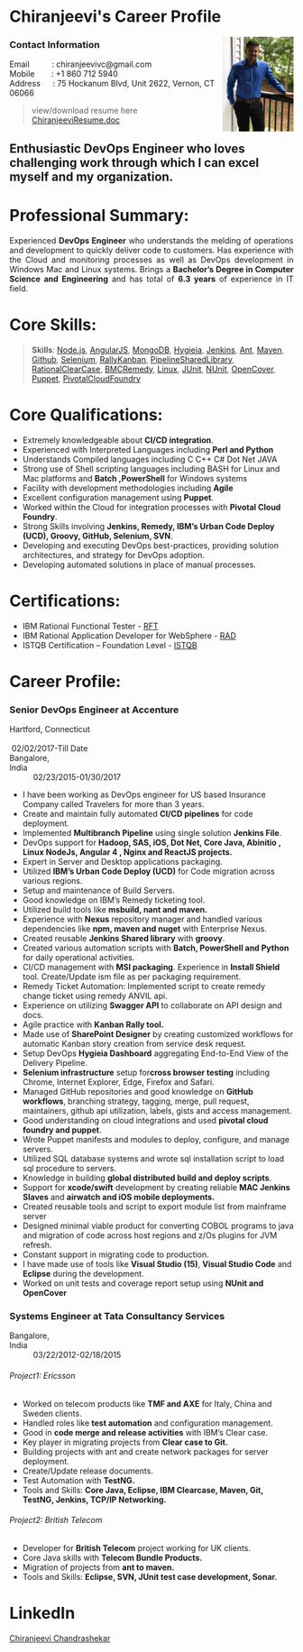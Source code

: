 # Chiranjeevi's Career Profile
<img src="resume/githubprofile.png" align="right" width="25%" height="25%" />

### Contact Information

<p>Email &emsp;&emsp;&nbsp; : chiranjeevivc@gmail.com
<br>Mobile &emsp;&nbsp;&nbsp; : +1 860 712 5940<br>Address &emsp; : 75 Hockanum Blvd, Unit 2622, Vernon, CT 06066</p>

> view/download resume here [ChiranjeeviResume.doc](https://github.com/chiranjeevivc/careerprofile/blob/master/resume/ChiranjeeviChandrashekarResume.doc)

## Enthusiastic DevOps Engineer who loves challenging work through which I can excel myself and my organization.

# Professional Summary:
<p align="justify"> Experienced <b>DevOps Engineer</b> who understands the melding of operations and development to quickly deliver code to customers. Has experience with the Cloud and monitoring processes as well as DevOps development in Windows Mac and Linux systems. Brings a <b>Bachelor’s Degree in Computer Science and Engineering</b> and has total of <b>6.3 years</b> of experience in IT field. </p>

# Core Skills:
> **Skills**: [Node.js](https://github.com/nodejs/node), [AngularJS](https://github.com/angular/angular.js), [MongoDB](https://github.com/mongodb/mongo), [Hygieia](https://github.com/capitalone/Hygieia), [Jenkins](https://jenkins.io/doc/), [Ant](https://ant.apache.org/), [Maven](https://maven.apache.org/), [Github](https://github.com/), [Selenium](https://www.seleniumhq.org/), [RallyKanban](https://help.rallydev.com/kanban-board), [PipelineSharedLibrary](https://jenkins.io/doc/book/pipeline/shared-libraries/), [RationalClearCase](https://en.wikipedia.org/wiki/Rational_ClearCase), [BMCRemedy](http://www.bmc.com/it-solutions/remedy-itsm.html), [Linux](https://en.wikipedia.org/wiki/Linux), [JUnit](https://github.com/junit-team/), [NUnit](https://github.com/nunit/nunit), [OpenCover](https://github.com/OpenCover/opencover), [Puppet](https://puppet.com/), [PivotalCloudFoundry](https://docs.pivotal.io/pivotalcf/2-1/pas/intro.html)

# Core Qualifications:
- Extremely knowledgeable about **CI/CD integration**.
- Experienced with Interpreted Languages including **Perl and Python**
- Understands Compiled languages including C C++ C# Dot Net JAVA
- Strong use of Shell scripting languages including BASH for Linux and Mac platforms and **Batch ,PowerShell** for Windows systems
- Facility with development methodologies including **Agile**
- Excellent configuration management using **Puppet**.
- Worked within the Cloud for integration processes with **Pivotal Cloud Foundry**.
- Strong Skills involving **Jenkins, Remedy, IBM’s Urban Code Deploy (UCD), Groovy, GitHub, Selenium, SVN**.
- Developing and executing DevOps best-practices, providing solution architectures, and strategy for DevOps adoption.
- Developing automated solutions in place of manual processes.

# Certifications:
- IBM Rational Functional Tester - [RFT](https://github.com/chiranjeevivc/careerprofile/blob/master/resume/IBM_RFT.pdf)
- IBM Rational Application Developer for WebSphere - [RAD](https://github.com/chiranjeevivc/careerprofile/blob/master/resume/IBM_RAD.pdf)
- ISTQB Certification – Foundation Level - [ISTQB](https://github.com/chiranjeevivc/careerprofile/blob/master/resume/ISTQB.jpg)

# Career Profile:
<h3>Senior DevOps Engineer at Accenture</h3>
<p>
Hartford, Connecticut &emsp;&emsp;&emsp;&emsp;&emsp;&emsp;&emsp;&emsp;&emsp;&emsp;&emsp;&emsp;&emsp;&emsp;&emsp;&emsp;&emsp;&emsp;&emsp;&emsp;&emsp;&emsp;&emsp;&emsp;&emsp;&emsp;&emsp;&emsp;&emsp;&emsp;&emsp;&emsp;&emsp;&nbsp;02/02/2017-Till Date<br>
Bangalore, India&emsp;&emsp;&emsp;&emsp;&emsp;&emsp;&emsp;&emsp;&emsp;&emsp;&emsp;&emsp;&emsp;&emsp;&emsp;&emsp;&emsp;&emsp;&emsp;&emsp;&emsp;&emsp;&emsp;&emsp;&emsp;&emsp;&emsp;&emsp;&emsp;&emsp;&emsp;&emsp;&emsp;&emsp;&emsp;&emsp;02/23/2015-01/30/2017
</p>

- I have been working as DevOps engineer for US based Insurance Company called Travelers for more than 3 years.
- Create and maintain fully automated **CI/CD pipelines** for code deployment.
- Implemented **Multibranch Pipeline** using single solution **Jenkins File**.
- DevOps support for **Hadoop, SAS, iOS, Dot Net, Core Java, Abinitio , Linux NodeJs, Angular 4 , Nginx and ReactJS projects.**
- Expert in Server and Desktop applications packaging.
- Utilized **IBM’s Urban Code Deploy (UCD)** for Code migration across various regions.
- Setup and maintenance of Build Servers.
- Good knowledge on IBM’s Remedy ticketing tool.
- Utilized build tools like **msbuild, nant and maven.**
- Experience with **Nexus** repository manager and handled various dependencies like **npm, maven and nuget** with Enterprise Nexus.
- Created reusable **Jenkins Shared library** with **groovy**.
- Created various automation scripts with **Batch, PowerShell and Python** for daily operational activities.
- CI/CD management with **MSI packaging**. Experience in **Install Shield** tool. Create/Update ism file as per packaging requirement.
- Remedy Ticket Automation: Implemented script to create remedy change ticket using remedy ANVIL api.
- Experience on utilizing **Swagger API** to collaborate on API design and docs.
- Agile practice with **Kanban Rally tool.** 
- Made use of **SharePoint Designer** by creating customized workflows for automatic Kanban story creation from service desk request.
- Setup DevOps **Hygieia Dashboard** aggregating End-to-End View of the Delivery Pipeline.
- **Selenium infrastructure** setup for**cross browser testing** including Chrome, Internet Explorer, Edge, Firefox and Safari. 
- Managed GitHub repositories and good knowledge on **GitHub workflows**, branching strategy, tagging, merge, pull request, maintainers, github api utilization, labels, gists and access management.
- Good understanding on cloud integrations and used **pivotal cloud foundry and puppet**.
- Wrote Puppet manifests and modules to deploy, configure, and manage servers.
- Utilized SQL database systems and wrote sql installation script to load sql procedure to servers.
- Knowledge in building **global distributed build and deploy scripts**.
- Support for **xcode/swift** development by creating reliable **MAC Jenkins Slaves** and **airwatch and iOS mobile deployments.**
- Created reusable tools and script to export module list from mainframe server 
- Designed minimal viable product for converting COBOL programs to java and migration of code across host regions and z/Os plugins for JVM refresh.
- Constant support in migrating code to production.
- I have made use of tools like **Visual Studio (15)**, **Visual Studio Code** and **Eclipse** during the development.
- Worked on unit tests and coverage report setup using **NUnit and OpenCover**

<h3>Systems Engineer at Tata Consultancy Services</h3>
<p>
Bangalore, India&emsp;&emsp;&emsp;&emsp;&emsp;&emsp;&emsp;&emsp;&emsp;&emsp;&emsp;&emsp;&emsp;&emsp;&emsp;&emsp;&emsp;&emsp;&emsp;&emsp;&emsp;&emsp;&emsp;&emsp;&emsp;&emsp;&emsp;&emsp;&emsp;&emsp;&emsp;&emsp;&emsp;&emsp;&emsp;&emsp;03/22/2012-02/18/2015
</p>

###### Project1: Ericsson
- Worked on telecom products like **TMF and AXE** for Italy, China and Sweden clients.
- Handled roles like **test automation** and configuration management. 
- Good in **code merge and release activities** with IBM’s Clear case.
- Key player in migrating projects from **Clear case to Git.**
- Building projects with ant and create network packages for server deployment.
- Create/Update release documents.
- Test Automation with **TestNG.**
- Tools and Skills: **Core Java, Eclipse, IBM Clearcase, Maven, Git, TestNG, Jenkins, TCP/IP Networking.**

###### Project2: British Telecom
- Developer for **British Telecom** project working for UK clients.
- Core Java skills with **Telecom Bundle Products.**
- Migration of projects from **ant to maven.**
- Tools and Skills: **Eclipse, SVN, JUnit test case development, Sonar.**

# LinkedIn
<div class="LI-profile-badge"  data-version="v1" data-size="medium" data-locale="en_US" data-type="vertical" data-theme="dark" data-vanity="chiranjeeviacharya"><a class="LI-simple-link" href='https://www.linkedin.com/in/chiranjeeviacharya?trk=profile-badge'>Chiranjeevi Chandrashekar</a></div>

